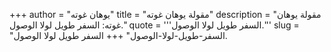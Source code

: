 +++
author = "يوهان غوته"
title = "مقولة يوهان غوته"
description = "مقولة يوهان غوته: السفر طويل لولا الوصول."
quote = '''السفر طويل لولا الوصول.''' 
slug = "السفر-طويل-لولا-الوصول"
+++
السفر طويل لولا الوصول.
